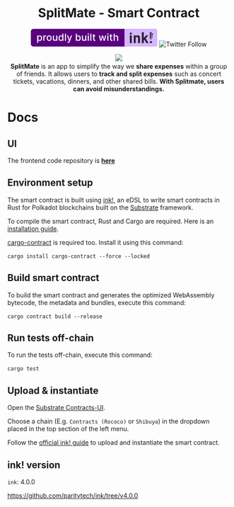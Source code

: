 <div align="center">
<h1 align="center">SplitMate - Smart Contract</h1>

[![Built with ink!](https://raw.githubusercontent.com/paritytech/ink/master/.images/badge_flat.svg)](https://github.com/paritytech/ink)
![Twitter Follow](https://img.shields.io/twitter/follow/NeoPowerDigital?style=social)

</div>

<div align="center">
<img src="https://user-images.githubusercontent.com/107150702/222936409-cc129632-3e78-46b1-ae6a-466a3d862f67.png" width="40%">
</div>

<div align="center">
<b>SplitMate</b> is an app to simplify the way we <b>share expenses</b> within a group of friends. 
It allows users to <b>track and split expenses</b> such as concert tickets, vacations, dinners, and other shared bills. <b>With Splitmate, users can avoid misunderstandings.</b>
</div>

# Docs

## UI

The frontend code repository is **[here](https://github.com/NeoPower-Digital/splitmate-ui)** 

## Environment setup

The smart contract is built using [ink!](https://use.ink/), an eDSL to write smart contracts in Rust for Polkadot blockchains built on the [Substrate](https://github.com/paritytech/substrate) framework.  

To compile the smart contract, Rust and Cargo are required. Here is an [installation guide](https://doc.rust-lang.org/cargo/getting-started/installation.html).

[cargo-contract](https://github.com/paritytech/cargo-contract) is required too. Install it using this command:

```shell
cargo install cargo-contract --force --locked
```

## Build smart contract

To build the smart contract and generates the optimized WebAssembly bytecode, the metadata and bundles, execute this command:

```shell
cargo contract build --release
```

## Run tests off-chain

To run the tests off-chain, execute this command:

```shell
cargo test
```

## Upload & instantiate

Open the [Substrate Contracts-UI](https://contracts-ui.substrate.io).

Choose a chain (E.g. `Contracts (Rococo)` or `Shibuya`) in the dropdown placed in the top section of the left menu.

Follow the [official ink! guide](https://use.ink/getting-started/deploy-your-contract/#using-the-contracts-ui) to upload and instantiate the smart contract.

## ink! version

`ink`: 4.0.0

https://github.com/paritytech/ink/tree/v4.0.0